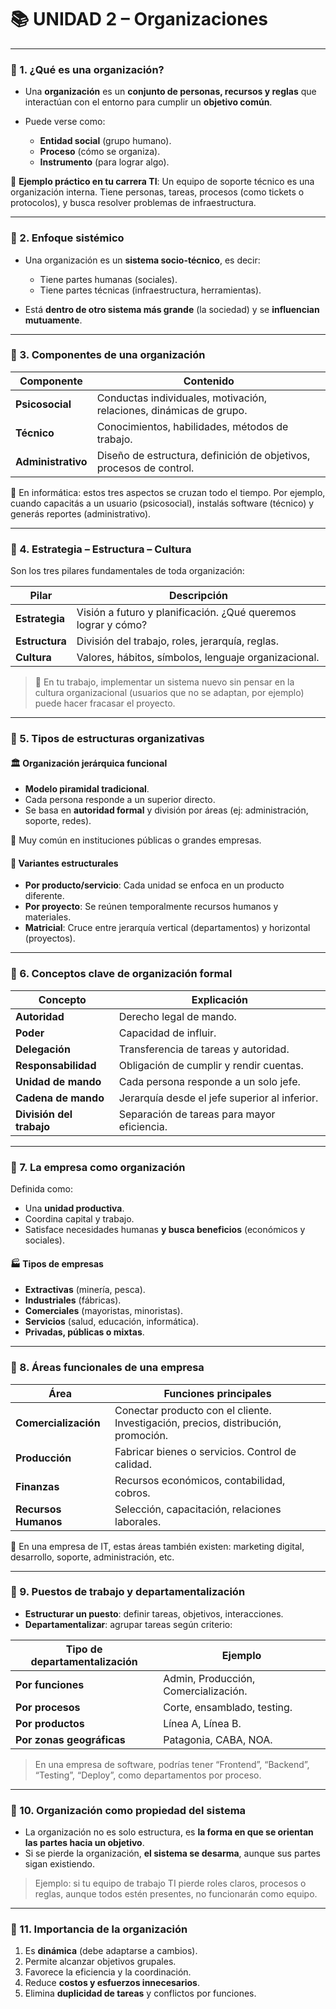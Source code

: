 
# 📚 UNIDAD 2 – **Organizaciones**

---

### 🔸 1. ¿Qué es una organización?

* Una **organización** es un **conjunto de personas, recursos y reglas** que interactúan con el entorno para cumplir un **objetivo común**.
* Puede verse como:

  * **Entidad social** (grupo humano).
  * **Proceso** (cómo se organiza).
  * **Instrumento** (para lograr algo).

🧠 **Ejemplo práctico en tu carrera TI**:
Un equipo de soporte técnico es una organización interna. Tiene personas, tareas, procesos (como tickets o protocolos), y busca resolver problemas de infraestructura.

---

### 🔸 2. Enfoque sistémico

* Una organización es un **sistema socio-técnico**, es decir:

  * Tiene partes humanas (sociales).
  * Tiene partes técnicas (infraestructura, herramientas).
* Está **dentro de otro sistema más grande** (la sociedad) y se **influencian mutuamente**.

---

### 🔸 3. Componentes de una organización

| Componente         | Contenido                                                           |
| ------------------ | ------------------------------------------------------------------- |
| **Psicosocial**    | Conductas individuales, motivación, relaciones, dinámicas de grupo. |
| **Técnico**        | Conocimientos, habilidades, métodos de trabajo.                     |
| **Administrativo** | Diseño de estructura, definición de objetivos, procesos de control. |

🧠 En informática: estos tres aspectos se cruzan todo el tiempo. Por ejemplo, cuando capacitás a un usuario (psicosocial), instalás software (técnico) y generás reportes (administrativo).

---

### 🔸 4. Estrategia – Estructura – Cultura

Son los tres pilares fundamentales de toda organización:

| Pilar          | Descripción                                                   |
| -------------- | ------------------------------------------------------------- |
| **Estrategia** | Visión a futuro y planificación. ¿Qué queremos lograr y cómo? |
| **Estructura** | División del trabajo, roles, jerarquía, reglas.               |
| **Cultura**    | Valores, hábitos, símbolos, lenguaje organizacional.          |

> 🔧 En tu trabajo, implementar un sistema nuevo sin pensar en la cultura organizacional (usuarios que no se adaptan, por ejemplo) puede hacer fracasar el proyecto.

---

### 🔸 5. Tipos de estructuras organizativas

#### 🏛️ **Organización jerárquica funcional**

* **Modelo piramidal tradicional**.
* Cada persona responde a un superior directo.
* Se basa en **autoridad formal** y división por áreas (ej: administración, soporte, redes).

🧠 Muy común en instituciones públicas o grandes empresas.

#### 🧩 **Variantes estructurales**

* **Por producto/servicio**: Cada unidad se enfoca en un producto diferente.
* **Por proyecto**: Se reúnen temporalmente recursos humanos y materiales.
* **Matricial**: Cruce entre jerarquía vertical (departamentos) y horizontal (proyectos).

---

### 🔸 6. Conceptos clave de organización formal

| Concepto                 | Explicación                                   |
| ------------------------ | --------------------------------------------- |
| **Autoridad**            | Derecho legal de mando.                       |
| **Poder**                | Capacidad de influir.                         |
| **Delegación**           | Transferencia de tareas y autoridad.          |
| **Responsabilidad**      | Obligación de cumplir y rendir cuentas.       |
| **Unidad de mando**      | Cada persona responde a un solo jefe.         |
| **Cadena de mando**      | Jerarquía desde el jefe superior al inferior. |
| **División del trabajo** | Separación de tareas para mayor eficiencia.   |

---

### 🔸 7. La empresa como organización

Definida como:

* Una **unidad productiva**.
* Coordina capital y trabajo.
* Satisface necesidades humanas **y busca beneficios** (económicos y sociales).

#### 🏭 Tipos de empresas

* **Extractivas** (minería, pesca).
* **Industriales** (fábricas).
* **Comerciales** (mayoristas, minoristas).
* **Servicios** (salud, educación, informática).
* **Privadas, públicas o mixtas**.

---

### 🔸 8. Áreas funcionales de una empresa

| Área                 | Funciones principales                                                              |
| -------------------- | ---------------------------------------------------------------------------------- |
| **Comercialización** | Conectar producto con el cliente. Investigación, precios, distribución, promoción. |
| **Producción**       | Fabricar bienes o servicios. Control de calidad.                                   |
| **Finanzas**         | Recursos económicos, contabilidad, cobros.                                         |
| **Recursos Humanos** | Selección, capacitación, relaciones laborales.                                     |

🧠 En una empresa de IT, estas áreas también existen: marketing digital, desarrollo, soporte, administración, etc.

---

### 🔸 9. Puestos de trabajo y departamentalización

* **Estructurar un puesto**: definir tareas, objetivos, interacciones.
* **Departamentalizar**: agrupar tareas según criterio:

| Tipo de departamentalización | Ejemplo                              |
| ---------------------------- | ------------------------------------ |
| **Por funciones**            | Admin, Producción, Comercialización. |
| **Por procesos**             | Corte, ensamblado, testing.          |
| **Por productos**            | Línea A, Línea B.                    |
| **Por zonas geográficas**    | Patagonia, CABA, NOA.                |

> En una empresa de software, podrías tener “Frontend”, “Backend”, “Testing”, “Deploy”, como departamentos por proceso.

---

### 🔸 10. Organización como propiedad del sistema

* La organización no es solo estructura, es **la forma en que se orientan las partes hacia un objetivo**.
* Si se pierde la organización, **el sistema se desarma**, aunque sus partes sigan existiendo.

> Ejemplo: si tu equipo de trabajo TI pierde roles claros, procesos o reglas, aunque todos estén presentes, no funcionarán como equipo.

---

### 🔸 11. Importancia de la organización

1. Es **dinámica** (debe adaptarse a cambios).
2. Permite alcanzar objetivos grupales.
3. Favorece la eficiencia y la coordinación.
4. Reduce **costos y esfuerzos innecesarios**.
5. Elimina **duplicidad de tareas** y conflictos por funciones.

